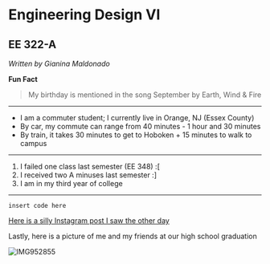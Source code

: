 # Engineering Design VI
## EE 322-A

*Written by Gianina Maldonado*  

**Fun Fact**
> My birthday is mentioned in the song September by Earth, Wind & Fire  

--- 

- I am a commuter student; I currently live in Orange, NJ (Essex County)
- By car, my commute can range from 40 minutes - 1 hour and 30 minutes 
- By train, it takes 30 minutes to get to Hoboken + 15 minutes to walk to campus  

---

1. I failed one class last semester (EE 348) :[
2. I received two A minuses last semester :]
3. I am in my third year of college

---

`insert code here`

[Here is a silly Instagram post I saw the other day](https://www.instagram.com/p/DFOVHjpPBb9/?utm_source=ig_web_copy_link&igsh=MzRlODBiNWFlZA==)

Lastly, here is a picture of me and my friends at our high school graduation

![IMG952855](https://github.com/user-attachments/assets/09132e90-fb2e-460b-93a6-5d1e7b62236b)
